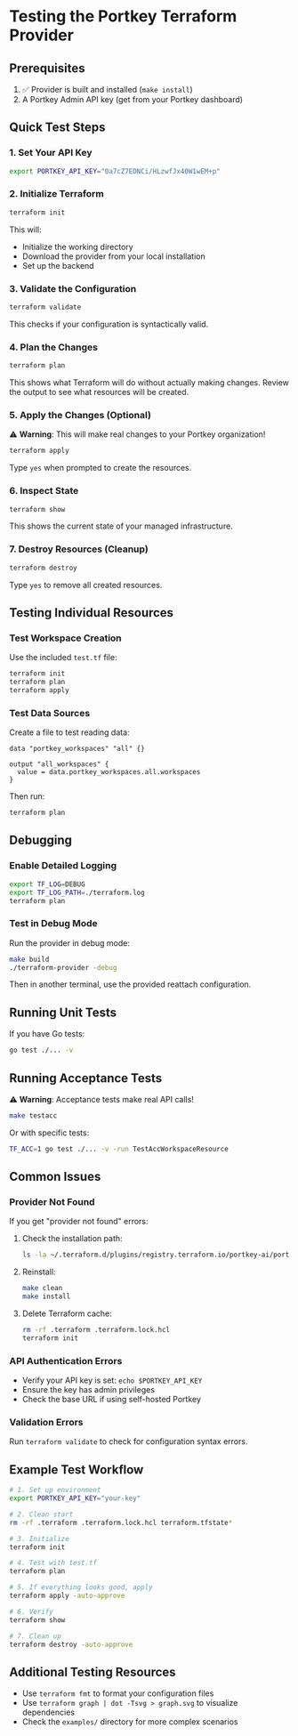 # Testing the Portkey Terraform Provider

## Prerequisites

1. ✅ Provider is built and installed (`make install`)
2. A Portkey Admin API key (get from your Portkey dashboard)

## Quick Test Steps

### 1. Set Your API Key

```bash
export PORTKEY_API_KEY="0a7cZ7EDNCi/HLzwfJx40W1wEM+p"
```

### 2. Initialize Terraform

```bash
terraform init
```

This will:
- Initialize the working directory
- Download the provider from your local installation
- Set up the backend

### 3. Validate the Configuration

```bash
terraform validate
```

This checks if your configuration is syntactically valid.

### 4. Plan the Changes

```bash
terraform plan
```

This shows what Terraform will do without actually making changes. Review the output to see what resources will be created.

### 5. Apply the Changes (Optional)

⚠️ **Warning**: This will make real changes to your Portkey organization!

```bash
terraform apply
```

Type `yes` when prompted to create the resources.

### 6. Inspect State

```bash
terraform show
```

This shows the current state of your managed infrastructure.

### 7. Destroy Resources (Cleanup)

```bash
terraform destroy
```

Type `yes` to remove all created resources.

## Testing Individual Resources

### Test Workspace Creation

Use the included `test.tf` file:

```bash
terraform init
terraform plan
terraform apply
```

### Test Data Sources

Create a file to test reading data:

```hcl
data "portkey_workspaces" "all" {}

output "all_workspaces" {
  value = data.portkey_workspaces.all.workspaces
}
```

Then run:

```bash
terraform plan
```

## Debugging

### Enable Detailed Logging

```bash
export TF_LOG=DEBUG
export TF_LOG_PATH=./terraform.log
terraform plan
```

### Test in Debug Mode

Run the provider in debug mode:

```bash
make build
./terraform-provider -debug
```

Then in another terminal, use the provided reattach configuration.

## Running Unit Tests

If you have Go tests:

```bash
go test ./... -v
```

## Running Acceptance Tests

⚠️ **Warning**: Acceptance tests make real API calls!

```bash
make testacc
```

Or with specific tests:

```bash
TF_ACC=1 go test ./... -v -run TestAccWorkspaceResource
```

## Common Issues

### Provider Not Found

If you get "provider not found" errors:

1. Check the installation path:
   ```bash
   ls -la ~/.terraform.d/plugins/registry.terraform.io/portkey-ai/portkey/0.1.0/
   ```

2. Reinstall:
   ```bash
   make clean
   make install
   ```

3. Delete Terraform cache:
   ```bash
   rm -rf .terraform .terraform.lock.hcl
   terraform init
   ```

### API Authentication Errors

- Verify your API key is set: `echo $PORTKEY_API_KEY`
- Ensure the key has admin privileges
- Check the base URL if using self-hosted Portkey

### Validation Errors

Run `terraform validate` to check for configuration syntax errors.

## Example Test Workflow

```bash
# 1. Set up environment
export PORTKEY_API_KEY="your-key"

# 2. Clean start
rm -rf .terraform .terraform.lock.hcl terraform.tfstate*

# 3. Initialize
terraform init

# 4. Test with test.tf
terraform plan

# 5. If everything looks good, apply
terraform apply -auto-approve

# 6. Verify
terraform show

# 7. Clean up
terraform destroy -auto-approve
```

## Additional Testing Resources

- Use `terraform fmt` to format your configuration files
- Use `terraform graph | dot -Tsvg > graph.svg` to visualize dependencies
- Check the `examples/` directory for more complex scenarios

